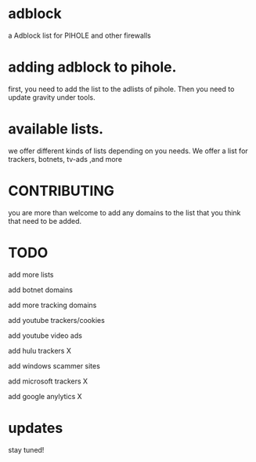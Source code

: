 # adblock
a Adblock list for PIHOLE and other firewalls

# adding adblock to pihole.
first, you need to add the list to the adlists of pihole. Then you need to update gravity under tools.

# available lists.

we offer different kinds of lists depending on you needs. We offer a list for trackers, botnets, tv-ads ,and more


# CONTRIBUTING

you are more than welcome to add any domains to the list that you think that need to be added.

# TODO

add more lists

add botnet domains

add more tracking domains

add youtube trackers/cookies

add youtube video ads

add hulu trackers X

add windows scammer sites

add microsoft trackers X

add google anylytics X

# updates

stay tuned!
